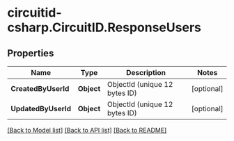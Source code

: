 
# circuitid-csharp.CircuitID.ResponseUsers

## Properties

Name | Type | Description | Notes
------------ | ------------- | ------------- | -------------
**CreatedByUserId** | **Object** | ObjectId (unique 12 bytes ID) | [optional] 
**UpdatedByUserId** | **Object** | ObjectId (unique 12 bytes ID) | [optional] 

[[Back to Model list]](../README.md#documentation-for-models)
[[Back to API list]](../README.md#documentation-for-api-endpoints)
[[Back to README]](../README.md)

